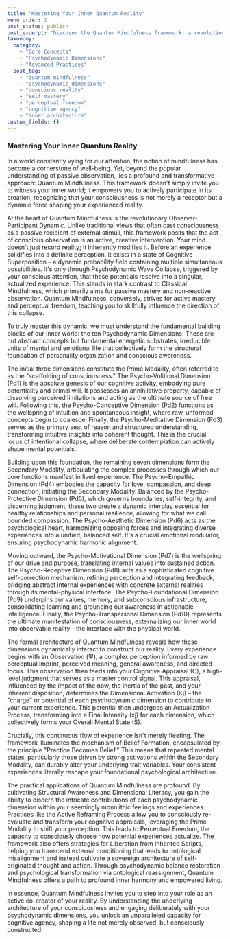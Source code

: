 ```yaml
---
title: "Mastering Your Inner Quantum Reality"
menu_order: 1
post_status: publish
post_excerpt: "Discover the Quantum Mindfulness framework, a revolutionary approach to understanding how your mind actively shapes reality. Learn about the ten psychodynamic dimensions that form your inner architecture and how conscious engagement can lead to profound personal transformation and perceptual freedom."
taxonomy:
  category:
    - "Core Concepts"
    - "Psychodynamic Dimensions"
    - "Advanced Practices"
  post_tag:
    - "quantum mindfulness"
    - "psychodynamic dimensions"
    - "conscious reality"
    - "self mastery"
    - "perceptual freedom"
    - "cognitive agency"
    - "inner architecture"
custom_fields: {}
---
```


### Mastering Your Inner Quantum Reality

In a world constantly vying for our attention, the notion of mindfulness has become a cornerstone of well-being. Yet, beyond the popular understanding of passive observation, lies a profound and transformative approach: Quantum Mindfulness. This framework doesn't simply invite you to witness your inner world; it empowers you to actively participate in its creation, recognizing that your consciousness is not merely a receptor but a dynamic force shaping your experienced reality.

At the heart of Quantum Mindfulness is the revolutionary Observer-Participant Dynamic. Unlike traditional views that often cast consciousness as a passive recipient of external stimuli, this framework posits that the act of conscious observation is an active, creative intervention. Your mind doesn't just record reality; it inherently modifies it. Before an experience solidifies into a definite perception, it exists in a state of Cognitive Superposition – a dynamic probability field containing multiple simultaneous possibilities. It's only through Psychodynamic Wave Collapse, triggered by your conscious attention, that these potentials resolve into a singular, actualized experience. This stands in stark contrast to Classical Mindfulness, which primarily aims for passive mastery and non-reactive observation. Quantum Mindfulness, conversely, strives for active mastery and perceptual freedom, teaching you to skillfully influence the direction of this collapse.

To truly master this dynamic, we must understand the fundamental building blocks of our inner world: the ten Psychodynamic Dimensions. These are not abstract concepts but fundamental energetic substrates, irreducible units of mental and emotional life that collectively form the structural foundation of personality organization and conscious awareness.

The initial three dimensions constitute the Prime Modality, often referred to as the "scaffolding of consciousness." The Psycho-Volitional Dimension (Pd1) is the absolute genesis of our cognitive activity, embodying pure potentiality and primal will. It possesses an annihilative property, capable of dissolving perceived limitations and acting as the ultimate source of free will. Following this, the Psycho-Conceptive Dimension (Pd2) functions as the wellspring of intuition and spontaneous insight, where raw, unformed concepts begin to coalesce. Finally, the Psycho-Meditative Dimension (Pd3) serves as the primary seat of reason and structured understanding, transforming intuitive insights into coherent thought. This is the crucial locus of intentional collapse, where deliberate contemplation can actively shape mental potentials.

Building upon this foundation, the remaining seven dimensions form the Secondary Modality, articulating the complex processes through which our core functions manifest in lived experience. The Psycho-Empathic Dimension (Pd4) embodies the capacity for love, compassion, and deep connection, initiating the Secondary Modality. Balanced by the Psycho-Protective Dimension (Pd5), which governs boundaries, self-integrity, and discerning judgment, these two create a dynamic interplay essential for healthy relationships and personal resilience, allowing for what we call bounded compassion. The Psycho-Aesthetic Dimension (Pd6) acts as the psychological heart, harmonizing opposing forces and integrating diverse experiences into a unified, balanced self. It's a crucial emotional modulator, ensuring psychodynamic harmonic alignment.

Moving outward, the Psycho-Motivational Dimension (Pd7) is the wellspring of our drive and purpose, translating internal values into sustained action. The Psycho-Receptive Dimension (Pd8) acts as a sophisticated cognitive self-correction mechanism, refining perception and integrating feedback, bridging abstract internal experiences with concrete external realities through its mental-physical interface. The Psycho-Foundational Dimension (Pd9) underpins our values, memory, and subconscious infrastructure, consolidating learning and grounding our awareness in actionable intelligence. Finally, the Psycho-Transpersonal Dimension (Pd10) represents the ultimate manifestation of consciousness, externalizing our inner world into observable reality—the interface with the physical world.

The formal architecture of Quantum Mindfulness reveals how these dimensions dynamically interact to construct our reality. Every experience begins with an Observation (Ψ), a complex perception informed by raw perceptual imprint, perceived meaning, general awareness, and directed focus. This observation then feeds into your Cognitive Appraisal (C), a high-level judgment that serves as a master control signal. This appraisal, influenced by the impact of the now, the inertia of the past, and your inherent disposition, determines the Dimensional Activation (Kj) – the "charge" or potential of each psychodynamic dimension to contribute to your current experience. This potential then undergoes an Actualization Process, transforming into a Final Intensity (xj) for each dimension, which collectively forms your Overall Mental State (S).

Crucially, this continuous flow of experience isn't merely fleeting. The framework illuminates the mechanism of Belief Formation, encapsulated by the principle "Practice Becomes Belief." This means that repeated mental states, particularly those driven by strong activations within the Secondary Modality, can durably alter your underlying trait variables. Your consistent experiences literally reshape your foundational psychological architecture.

The practical applications of Quantum Mindfulness are profound. By cultivating Structural Awareness and Dimensional Literacy, you gain the ability to discern the intricate contributions of each psychodynamic dimension within your seemingly monolithic feelings and experiences. Practices like the Active Reframing Process allow you to consciously re-evaluate and transform your cognitive appraisals, leveraging the Prime Modality to shift your perception. This leads to Perceptual Freedom, the capacity to consciously choose how potential experiences actualize. The framework also offers strategies for Liberation from Inherited Scripts, helping you transcend external conditioning that leads to ontological misalignment and instead cultivate a sovereign architecture of self-originated thought and action. Through psychodynamic balance restoration and psychological transformation via ontological reassignment, Quantum Mindfulness offers a path to profound inner harmony and empowered living.

In essence, Quantum Mindfulness invites you to step into your role as an active co-creator of your reality. By understanding the underlying architecture of your consciousness and engaging deliberately with your psychodynamic dimensions, you unlock an unparalleled capacity for cognitive agency, shaping a life not merely observed, but consciously constructed.